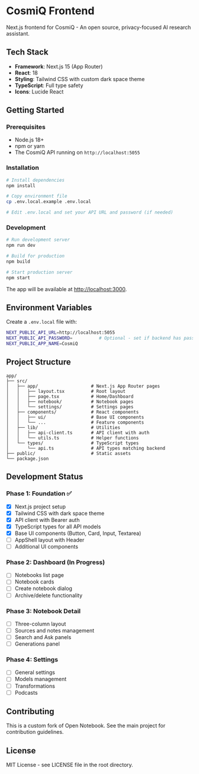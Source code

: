 # CosmiQ Frontend

Next.js frontend for CosmiQ - An open source, privacy-focused AI research assistant.

## Tech Stack

- **Framework**: Next.js 15 (App Router)
- **React**: 18
- **Styling**: Tailwind CSS with custom dark space theme
- **TypeScript**: Full type safety
- **Icons**: Lucide React

## Getting Started

### Prerequisites

- Node.js 18+ 
- npm or yarn
- The CosmiQ API running on `http://localhost:5055`

### Installation

```bash
# Install dependencies
npm install

# Copy environment file
cp .env.local.example .env.local

# Edit .env.local and set your API URL and password (if needed)
```

### Development

```bash
# Run development server
npm run dev

# Build for production
npm build

# Start production server
npm start
```

The app will be available at [http://localhost:3000](http://localhost:3000).

## Environment Variables

Create a `.env.local` file with:

```bash
NEXT_PUBLIC_API_URL=http://localhost:5055
NEXT_PUBLIC_API_PASSWORD=          # Optional - set if backend has password auth
NEXT_PUBLIC_APP_NAME=CosmiQ
```

## Project Structure

```
app/
├── src/
│   ├── app/                    # Next.js App Router pages
│   │   ├── layout.tsx          # Root layout
│   │   ├── page.tsx            # Home/Dashboard
│   │   ├── notebook/           # Notebook pages
│   │   └── settings/           # Settings pages
│   ├── components/             # React components
│   │   ├── ui/                 # Base UI components
│   │   └── ...                 # Feature components
│   ├── lib/                    # Utilities
│   │   ├── api-client.ts       # API client with auth
│   │   └── utils.ts            # Helper functions
│   └── types/                  # TypeScript types
│       └── api.ts              # API types matching backend
├── public/                     # Static assets
└── package.json
```

## Development Status

### Phase 1: Foundation ✅
- [x] Next.js project setup
- [x] Tailwind CSS with dark space theme
- [x] API client with Bearer auth
- [x] TypeScript types for all API models
- [x] Base UI components (Button, Card, Input, Textarea)
- [ ] AppShell layout with Header
- [ ] Additional UI components

### Phase 2: Dashboard (In Progress)
- [ ] Notebooks list page
- [ ] Notebook cards
- [ ] Create notebook dialog
- [ ] Archive/delete functionality

### Phase 3: Notebook Detail
- [ ] Three-column layout
- [ ] Sources and notes management
- [ ] Search and Ask panels
- [ ] Generations panel

### Phase 4: Settings
- [ ] General settings
- [ ] Models management
- [ ] Transformations
- [ ] Podcasts

## Contributing

This is a custom fork of Open Notebook. See the main project for contribution guidelines.

## License

MIT License - see LICENSE file in the root directory.

